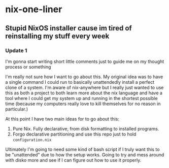# nix-one-liner

## Stupid NixOS installer cause im tired of reinstalling my stuff every week

### Update 1
I'm gonna start writing short little comments just to guide me on my thought process or something

I'm really not sure how I want to go about this. My original idea was to have a single command I could run to basically unattendedly install a perfect clone of a system. I'm aware of nix-anywhere but I really just wanted to use this as both a project to both learn more about the nix language and have a tool where I could get my system up and running in the shortest possible time (because my computers really love to kill themselves for no reason in particular.)

At this point I have two main ideas for to go about this:

1. Pure Nix. Fully declarative, from disk formatting to installed programs.
2. Forgo declarative partitioning and use this repo just to hold `configuration.nix`

Ultimately I'm going to need some kind of bash script if I truly want this to be "unattended" due to how the setup works.
Going to try and mess around with disko more and see if I can figure out how to use it properly.